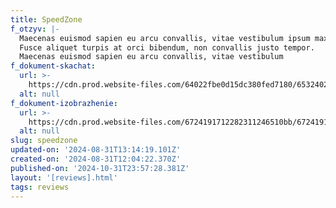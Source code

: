 ```yaml
---
title: SpeedZone
f_otzyv: |-
  Maecenas euismod sapien eu arcu convallis, vitae vestibulum ipsum maximus.
  Fusce aliquet turpis at orci bibendum, non convallis justo tempor.
  Maecenas euismod sapien eu arcu convallis, vitae vestibulum
f_dokument-skachat:
  url: >-
    https://cdn.prod.website-files.com/64022fbe0d15dc380fed7180/6532402f66473a1833c3e886_image17.jpeg
  alt: null
f_dokument-izobrazhenie:
  url: >-
    https://cdn.prod.website-files.com/6724191712282311246510bb/672419171228231124651220_%D0%9E%D1%82%D0%B7%D1%8B%D0%B2-%D0%B7%D0%B0%D0%B1%D0%B8%D0%B2%D0%BA%D0%B0.jpg
  alt: null
slug: speedzone
updated-on: '2024-08-31T13:14:19.101Z'
created-on: '2024-08-31T12:04:22.370Z'
published-on: '2024-10-31T23:57:28.381Z'
layout: '[reviews].html'
tags: reviews
---
```



